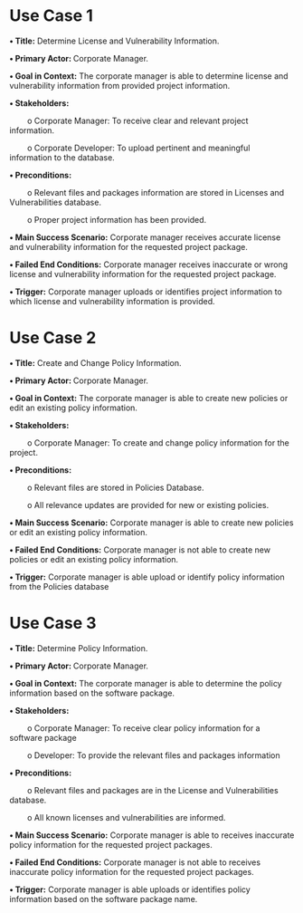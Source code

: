 <div>
<h1>
Use Case 1
</h1>

<p><b>•	Title:</b> Determine License and Vulnerability Information.</p>
<P><b>•	Primary Actor: </b>Corporate Manager.</p>
<P><b>•	Goal in Context:</b> The corporate manager is able to determine license and vulnerability information from provided project information.</p>
<p><b>•	Stakeholders:</b></p>
<p>&nbsp&nbsp&nbsp&nbsp&nbsp&nbsp&nbsp&nbspo	Corporate Manager: To receive clear and relevant project information.</p>
<p>&nbsp&nbsp&nbsp&nbsp&nbsp&nbsp&nbsp&nbspo	Corporate Developer: To upload pertinent and meaningful information to the database.</p>
<p><b>•	Preconditions:</b></p>
<p>&nbsp&nbsp&nbsp&nbsp&nbsp&nbsp&nbsp&nbspo	Relevant files and packages information are stored in Licenses and Vulnerabilities database.</p>
<p>&nbsp&nbsp&nbsp&nbsp&nbsp&nbsp&nbsp&nbspo	Proper project information has been provided.</p>
<p><b>•	Main Success Scenario:</b> Corporate manager receives accurate license and vulnerability information for the requested project package.</p>
<p><b>•	Failed End Conditions:</b> Corporate manager receives inaccurate or wrong license and vulnerability information for the requested project package.</p>
<p><b>•	Trigger:</b> Corporate manager uploads or identifies project information to which license and vulnerability information is provided.
</p>
</div>
<div>
<h1>
Use Case 2
</h1>

<p><b>•	Title:</b> Create and Change Policy Information.</p>
<P><b>•	Primary Actor: </b>Corporate Manager.</p>
<P><b>•	Goal in Context:</b> The corporate manager is able to create new policies or edit an existing policy information.</p>
<p><b>•	Stakeholders:</b></p>
<p>&nbsp&nbsp&nbsp&nbsp&nbsp&nbsp&nbsp&nbspo	Corporate Manager: To create and change policy information for the project.</p>
<p><b>•	Preconditions:</b></p>
<p>&nbsp&nbsp&nbsp&nbsp&nbsp&nbsp&nbsp&nbspo	Relevant files are stored in Policies Database.</p>
<p>&nbsp&nbsp&nbsp&nbsp&nbsp&nbsp&nbsp&nbspo	All relevance updates are provided for new or existing policies.</p>
<p><b>•	Main Success Scenario:</b> Corporate manager is able to create new policies or edit an existing policy information.</p>
<p><b>•	Failed End Conditions:</b> Corporate manager is not able to create new policies or edit an existing policy information.</p>
<p><b>•	Trigger:</b> Corporate manager is able upload or identify policy information from the Policies database
</p>
</div>
<div>
<h1>
Use Case 3
</h1>

<p><b>•	Title:</b> Determine Policy Information.</p>
<P><b>•	Primary Actor: </b>Corporate Manager.</p>
<P><b>•	Goal in Context:</b> The corporate manager is able to determine the policy information based on the software package.</p>
<p><b>•	Stakeholders:</b></p>
<p>&nbsp&nbsp&nbsp&nbsp&nbsp&nbsp&nbsp&nbspo Corporate Manager: To receive clear policy information for a software package</p>
<p>&nbsp&nbsp&nbsp&nbsp&nbsp&nbsp&nbsp&nbspo Developer: To provide the relevant files and packages information</p>

<p><b>•	Preconditions:</b></p>
<p>&nbsp&nbsp&nbsp&nbsp&nbsp&nbsp&nbsp&nbspo	Relevant files and packages are in the License and Vulnerabilities database.</p>
<p>&nbsp&nbsp&nbsp&nbsp&nbsp&nbsp&nbsp&nbspo	All known licenses and vulnerabilities are informed.</p>
<p><b>•	Main Success Scenario:</b> Corporate manager is able to receives inaccurate policy information for the requested project packages.</p>
<p><b>•	Failed End Conditions:</b> Corporate manager is not able to receives inaccurate policy information for the requested project packages.</p>
<p><b>•	Trigger:</b> Corporate manager is able uploads or identifies policy information based on the software package name.</p>
</div>
